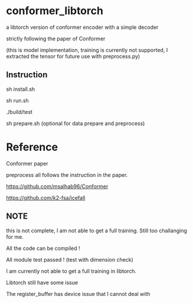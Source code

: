 # conformer_libtorch

a libtorch version of conformer encoder with a simple decoder

strictly following the paper of Conformer

(this is model implementation, training is currently not supported, I extracted the tensor for future use with preprocess.py)

## Instruction
sh install.sh

sh run.sh

./build/test

sh prepare.sh (optional for data prepare and preprocess)

## 

# Reference
Conformer paper

preprocess all follows the instruction in the paper.

https://github.com/msalhab96/Conformer

https://github.com/k2-fsa/icefall


## NOTE
this is not complete, I am not able to get a full training. Still too challanging for me. 

All the code can be compiled !

All module test passed ! (test with dimension check)

I am currently not able to get a full training in libtorch.

Libtorch still have some issue

The register_buffer has device issue that I cannot deal with


